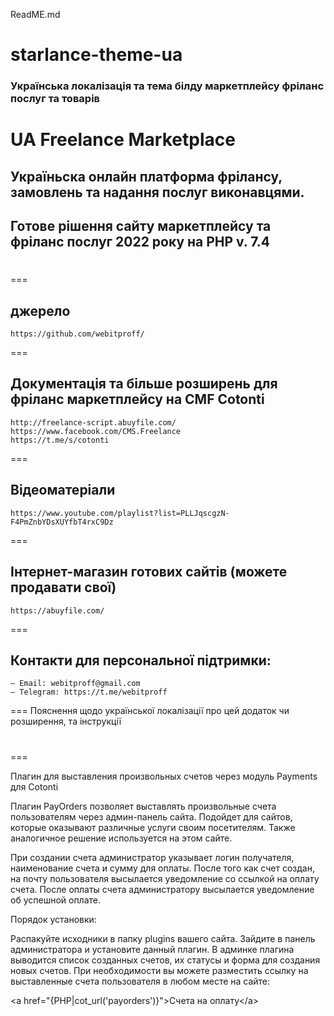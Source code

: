ReadME.md
# starlance-theme-ua
### Українська локалізація та тема білду маркетплейсу фріланс послуг та товарів
# UA Freelance Marketplace
## Україньска онлайн платформа фрілансу, замовлень та надання послуг виконавцями. 
## Готове рішення сайту маркетплейсу та фріланс послуг 2022 року на PHP v. 7.4
# 


===
## джерело
	https://github.com/webitproff/
===
## Документація та більше розширень для фріланс маркетплейсу на CMF Cotonti
	http://freelance-script.abuyfile.com/
	https://www.facebook.com/CMS.Freelance
	https://t.me/s/cotonti
===
## Вiдеоматеріали
	https://www.youtube.com/playlist?list=PLLJqscgzN-F4PmZnbYDsXUYfbT4rxC9Dz
===
## Інтернет-магазин готових сайтів (можете продавати свої)
	https://abuyfile.com/
===
## Контакти для персональної підтримки:
	— Email: webitproff@gmail.com
	— Telegram: https://t.me/webitproff
===
Пояснення щодо української локалізації про цей додаток чи розширення, та інструкції 

# 
===


Плагин для выставления произвольных счетов через модуль Payments для Cotonti

Плагин PayOrders позволяет выставлять произвольные счета пользователям через админ-панель сайта. Подойдет для сайтов, которые оказывают различные услуги своим посетителям. Также аналогичное решение используется на этом сайте.

При создании счета администратор указывает логин получателя, наименование счета и сумму для оплаты. После того как счет создан, на почту пользователя высылается уведомление со ссылкой на оплату счета. После оплаты счета администратору высылается уведомление об успешной оплате.

Порядок установки:

Распакуйте исходники в папку plugins вашего сайта.
Зайдите в панель администратора и установите данный плагин.
В админке плагина выводится список созданных счетов, их статусы и форма для создания новых счетов.
При необходимости вы можете разместить ссылку на выставленные счета пользователя в любом месте на сайте:

\<a href="{PHP|cot_url('payorders')}">Счета на оплату\</a>
